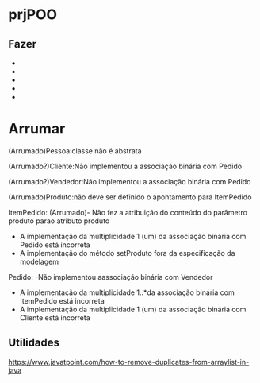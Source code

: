 # prjPOO


## Fazer
-
-
-
-
-

# Arrumar
(Arrumado)Pessoa:classe não é abstrata

(Arrumado?)Cliente:Não implementou a associação binária com Pedido

(Arrumado?)Vendedor:Não implementou a associação binária com Pedido

(Arrumado)Produto:não deve ser definido o apontamento para ItemPedido

ItemPedido:
(Arrumado)- Não fez a atribuição do conteúdo do parâmetro produto parao atributo produto
- A implementação da multiplicidade 1 (um) da associação binária com Pedido está incorreta
- A implementação do método setProduto fora da especificação da modelagem

Pedido:
-Não implementou aassociação binária com Vendedor
- A implementação da multiplicidade 1..*da associação binária com ItemPedido está incorreta
- A implementação da multiplicidade 1 (um) da associação binária com Cliente está incorreta

## Utilidades
https://www.javatpoint.com/how-to-remove-duplicates-from-arraylist-in-java
